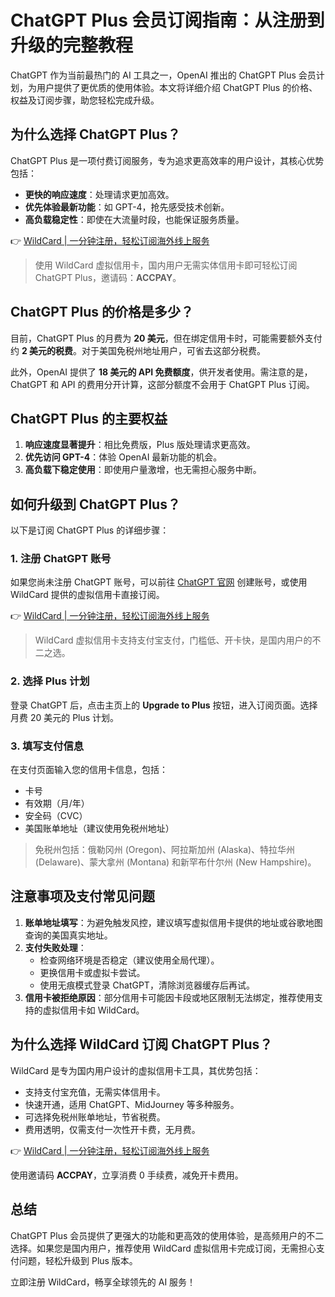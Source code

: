 # ChatGPT Plus 会员订阅指南：从注册到升级的完整教程

ChatGPT 作为当前最热门的 AI 工具之一，OpenAI 推出的 ChatGPT Plus 会员计划，为用户提供了更优质的使用体验。本文将详细介绍 ChatGPT Plus 的价格、权益及订阅步骤，助您轻松完成升级。

## 为什么选择 ChatGPT Plus？

ChatGPT Plus 是一项付费订阅服务，专为追求更高效率的用户设计，其核心优势包括：

- **更快的响应速度**：处理请求更加高效。
- **优先体验最新功能**：如 GPT-4，抢先感受技术创新。
- **高负载稳定性**：即使在大流量时段，也能保证服务质量。

👉 [WildCard | 一分钟注册，轻松订阅海外线上服务](https://bbtdd.com/WildCard)

> 使用 WildCard 虚拟信用卡，国内用户无需实体信用卡即可轻松订阅 ChatGPT Plus，邀请码：**ACCPAY**。

## ChatGPT Plus 的价格是多少？

目前，ChatGPT Plus 的月费为 **20 美元**，但在绑定信用卡时，可能需要额外支付约 **2 美元的税费**。对于美国免税州地址用户，可省去这部分税费。

此外，OpenAI 提供了 **18 美元的 API 免费额度**，供开发者使用。需注意的是，ChatGPT 和 API 的费用分开计算，这部分额度不会用于 ChatGPT Plus 订阅。

## ChatGPT Plus 的主要权益

1. **响应速度显著提升**：相比免费版，Plus 版处理请求更高效。
2. **优先访问 GPT-4**：体验 OpenAI 最新功能的机会。
3. **高负载下稳定使用**：即使用户量激增，也无需担心服务中断。

## 如何升级到 ChatGPT Plus？

以下是订阅 ChatGPT Plus 的详细步骤：

### 1. 注册 ChatGPT 账号

如果您尚未注册 ChatGPT 账号，可以前往 [ChatGPT 官网](https://chat.openai.com/) 创建账号，或使用 WildCard 提供的虚拟信用卡直接订阅。

👉 [WildCard | 一分钟注册，轻松订阅海外线上服务](https://bbtdd.com/WildCard)

> WildCard 虚拟信用卡支持支付宝支付，门槛低、开卡快，是国内用户的不二之选。

### 2. 选择 Plus 计划

登录 ChatGPT 后，点击主页上的 **Upgrade to Plus** 按钮，进入订阅页面。选择月费 20 美元的 Plus 计划。

### 3. 填写支付信息

在支付页面输入您的信用卡信息，包括：

- 卡号
- 有效期（月/年）
- 安全码（CVC）
- 美国账单地址（建议使用免税州地址）

> 免税州包括：俄勒冈州 (Oregon)、阿拉斯加州 (Alaska)、特拉华州 (Delaware)、蒙大拿州 (Montana) 和新罕布什尔州 (New Hampshire)。

## 注意事项及支付常见问题

1. **账单地址填写**：为避免触发风控，建议填写虚拟信用卡提供的地址或谷歌地图查询的美国真实地址。
2. **支付失败处理**：
   - 检查网络环境是否稳定（建议使用全局代理）。
   - 更换信用卡或虚拟卡尝试。
   - 使用无痕模式登录 ChatGPT，清除浏览器缓存后再试。
3. **信用卡被拒绝原因**：部分信用卡可能因卡段或地区限制无法绑定，推荐使用支持的虚拟信用卡如 WildCard。

## 为什么选择 WildCard 订阅 ChatGPT Plus？

WildCard 是专为国内用户设计的虚拟信用卡工具，其优势包括：

- 支持支付宝充值，无需实体信用卡。
- 快速开通，适用 ChatGPT、MidJourney 等多种服务。
- 可选择免税州账单地址，节省税费。
- 费用透明，仅需支付一次性开卡费，无月费。

👉 [WildCard | 一分钟注册，轻松订阅海外线上服务](https://bbtdd.com/WildCard)

使用邀请码 **ACCPAY**，立享消费 0 手续费，减免开卡费用。

## 总结

ChatGPT Plus 会员提供了更强大的功能和更高效的使用体验，是高频用户的不二选择。如果您是国内用户，推荐使用 WildCard 虚拟信用卡完成订阅，无需担心支付问题，轻松升级到 Plus 版本。

立即注册 WildCard，畅享全球领先的 AI 服务！